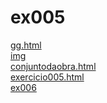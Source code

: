 # ex005 
<a href='https://gabrielryanft.github.io/learning/cursoemvideo/htmlecss/html/ex005/gg.html/' target='_blank' rel='next'>gg.html</a><br/>
<a href='https://gabrielryanft.github.io/learning/cursoemvideo/htmlecss/html/ex005/img/' target='_blank' rel='next'>img</a><br/>
<a href='https://gabrielryanft.github.io/learning/cursoemvideo/htmlecss/html/ex005/conjuntodaobra.html/' target='_blank' rel='next'>conjuntodaobra.html</a><br/>
<a href='https://gabrielryanft.github.io/learning/cursoemvideo/htmlecss/html/ex005/exercicio005.html/' target='_blank' rel='next'>exercicio005.html</a><br/>
<a href='https://gabrielryanft.github.io/learning/cursoemvideo/htmlecss/html/ex005/ex006/' target='_blank' rel='next'>ex006</a><br/>
